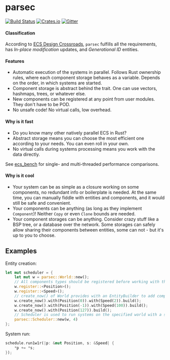 # parsec
[![Build Status](https://travis-ci.org/kvark/parsec.svg)](https://travis-ci.org/kvark/parsec)
[![Crates.io](https://img.shields.io/crates/v/parsec.svg?maxAge=2592000)](https://crates.io/crates/parsec)
[![Gitter](https://badges.gitter.im/kvark/parsec.svg)](https://gitter.im/kvark/parsec?utm_source=badge&utm_medium=badge&utm_campaign=pr-badge)

#### Classification
According to [ECS Design Crossroads](https://github.com/amethyst/amethyst/wiki/ECS-Design-Crossroads), `parsec` fulfills all the requirements, has _In-place modification_ updates, and _Generational ID_ entities.

#### Features
- Automatic execution of the systems in parallel. Follows Rust ownership rules, where each component storage behaves as a variable. Depends on the order, in which systems are started.
- Component storage is abstract behind the trait. One can use vectors, hashmaps, trees, or whatever else.
- New components can be registered at any point from user modules. They don't have to be POD.
- No unsafe code! No virtual calls, low overhead.

#### Why is it fast
- Do you know many other natively parallel ECS in Rust?
- Abstract storage means you can choose the most efficient one according to your needs. You can even roll in your own.
- No virtual calls during systems processing means you work with the data directly.

See [ecs_bench](https://github.com/lschmierer/ecs_bench) for single- and multi-threaded performance comparisons.

#### Why is it cool
- Your system can be as simple as a closure working on some components, no redundant info or boilerplate is needed. At the same time, you can manually fiddle with entities and components, and it would still be safe and convenient.
- Your components can be anything (as long as they implement `Component`)! Neither `Copy` or even `Clone` bounds are needed.
- Your component storages can be anything. Consider crazy stuff like a BSP tree, or a database over the network. Some storages can safely allow sharing their components between entities, some can not - but it's up to you to choose.

## Examples
Entity creation:
```rust
let mut scheduler = {
    let mut w = parsec::World::new();
    // All components types should be registered before working with them
    w.register::<Position>();
    w.register::<Speed>();
    // create_now() of World provides with an EntityBuilder to add components to an Entity
    w.create_now().with(Position(0)).with(Speed(2)).build();
    w.create_now().with(Position(-1)).with(Speed(100)).build();
    w.create_now().with(Position(127)).build();
    // Scheduler is used to run systems on the specified world with a specified number of threads
    parsec::Scheduler::new(w, 4)
};
```

System run:
```rust
schedule.run1w1r(|p: &mut Position, s: &Speed| {
    *p += *s;
});
```
